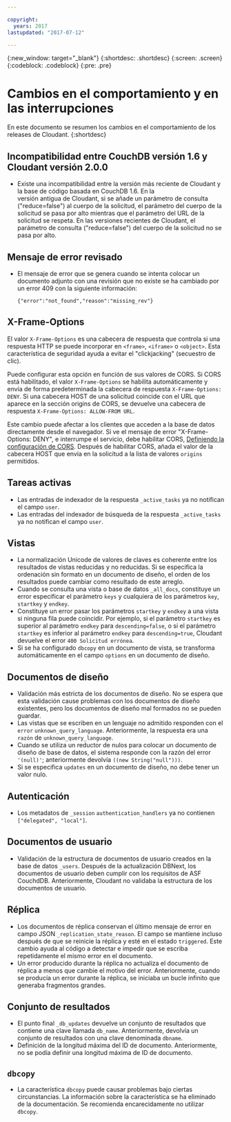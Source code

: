 ```yaml
---

copyright:
  years: 2017
lastupdated: "2017-07-12"

---
```


{:new_window: target="_blank"}
{:shortdesc: .shortdesc}
{:screen: .screen}
{:codeblock: .codeblock}
{:pre: .pre}

<!-- Acrolinx: 2017-07-12 -->

# Cambios en el comportamiento y en las interrupciones

En este documento se resumen los cambios en el comportamiento de los releases de Cloudant. {:shortdesc}

## Incompatibilidad entre CouchDB versión 1.6 y Cloudant versión 2.0.0

-   Existe una incompatibilidad entre la versión más reciente de Cloudant y la base de código basada en CouchDB 1.6. En la  
versión antigua de Cloudant, si se añade un parámetro de consulta ("reduce=false") al cuerpo de la solicitud, el parámetro del cuerpo de la solicitud se pasa por alto mientras que el parámetro del URL de la solicitud se respeta. En las versiones recientes de Cloudant, el parámetro de consulta ("reduce=false") del cuerpo de la solicitud no se pasa por alto. 

## Mensaje de error revisado

- El mensaje de error que se genera cuando se intenta colocar un documento adjunto con una revisión que no existe se ha cambiado por un error 409 con la siguiente información:

	```
	{"error":"not_found","reason":"missing_rev"}
	```

## X-Frame-Options

El valor `X-Frame-Options` es una cabecera de respuesta que controla si una respuesta HTTP se puede incorporar en `<frame>`, `<iframe>` o `<object>`. Esta característica de seguridad ayuda a evitar el "clickjacking" (secuestro de clic).

Puede configurar esta opción en función de sus valores de CORS. Si CORS está habilitado, el valor `X-Frame-Options` se habilita automáticamente y envía de forma predeterminada la cabecera de respuesta `X-Frame-Options: DENY`. Si una cabecera HOST de una solicitud coincide con el URL que aparece en la sección origins de CORS, se devuelve una cabecera de respuesta `X-Frame-Options: ALLOW-FROM URL`.  
 
Este cambio puede afectar a los clientes que acceden a la base de datos directamente desde el navegador. Si ve el mensaje de error "X-Frame-Options: DENY",
e interrumpe el servicio, debe habilitar CORS, [Definiendo la configuración de CORS](../api/cors.html#setting-the-cors-configuration). Después de habilitar CORS, añada el valor de la cabecera HOST que envía en la solicitud a la lista de valores `origins` permitidos.

## Tareas activas

-   Las entradas de indexador de la respuesta `_active_tasks` ya no notifican el campo `user`. 
-   Las entradas del indexador de búsqueda de la respuesta `_active_tasks` ya no notifican el campo `user`. 

## Vistas

-   La normalización Unicode de valores de claves es coherente entre los resultados de vistas reducidas y no reducidas. Si se especifica la ordenación sin formato en un documento de diseño, el orden de los resultados puede cambiar como resultado de este arreglo. 
-   Cuando se consulta una vista o base de datos `_all_docs`, constituye un error especificar el parámetro `keys` y cualquiera de los parámetros `key`, `startkey` y `endkey`. 
-   Constituye un error pasar los parámetros `startkey` y `endkey` a una vista si ninguna fila puede coincidir. Por ejemplo, si el parámetro `startkey` es superior al parámetro `endkey` para `descending=false`, o si el parámetro `startkey` es inferior al parámetro `endkey` para `descending=true`, Cloudant devuelve el error `400 Solicitud errónea`. 
-   Si se ha configurado `dbcopy` en un documento de vista, se transforma automáticamente en el campo `options` en un documento de diseño.  

## Documentos de diseño

-   Validación más estricta de los documentos de diseño. No se espera que esta validación cause problemas con los documentos de diseño existentes, pero los documentos de diseño mal formados no se pueden guardar. 
-   Las vistas que se escriben en un lenguaje no admitido responden con el `error` `unknown_query_language`. Anteriormente, la respuesta era una `razón` de `unknown_query_language`.
-   Cuando se utiliza un reductor de nulos para colocar un documento de diseño de base de datos, el sistema responde con la razón del error `'(null)'`; anteriormente devolvía `((new String("null")))`.
-   Si se especifica `updates` en un documento de diseño, no debe tener un valor nulo.

## Autenticación

-   Los metadatos de `_session` `authentication_handlers` ya no contienen `["delegated", "local"]`.

## Documentos de usuario

-   Validación de la estructura de documentos de usuario creados en la base de datos `_users`. Después de la actualización DBNext, los documentos de usuario deben cumplir con los requisitos de ASF CouchdDB. Anteriormente, Cloudant no validaba la estructura de los documentos de usuario. 

## Réplica 

-   Los documentos de réplica conservan el último mensaje de error en campo JSON `_replication_state_reason`. El campo se mantiene incluso después de que se reinicie la réplica y esté en el estado `triggered`. Este cambio ayuda al código a detectar e impedir que se escriba repetidamente el mismo error en el documento. 
-   Un error producido durante la réplica no actualiza el documento de réplica a menos que cambie el motivo del error. Anteriormente, cuando se producía un error durante la réplica, se iniciaba un bucle infinito que generaba fragmentos grandes.   

## Conjunto de resultados

-   El punto final `_db_updates` devuelve un conjunto de resultados que contiene una clave llamada `db_name`. Anteriormente, devolvía un conjunto de resultados con una clave denominada `dbname`.
-   Definición de la longitud máxima del ID de documento. Anteriormente, no se podía definir una longitud máxima de ID de documento.

## `dbcopy`

- La característica `dbcopy` puede causar problemas bajo ciertas circunstancias. La información sobre la característica se ha eliminado de la documentación. Se recomienda encarecidamente no utilizar `dbcopy`. 
